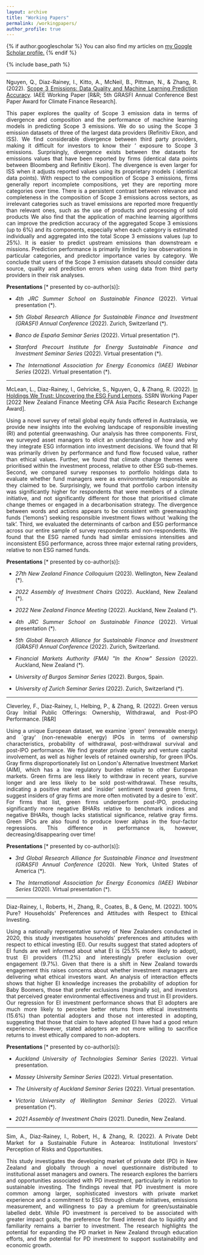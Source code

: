 ```yaml
---
layout: archive
title: "Working Papers"
permalink: /workingpapers/
author_profile: true
---
```



{% if author.googlescholar %}
  You can also find my articles on <u><a href="{{author.googlescholar}}">my Google Scholar profile</a>.</u>
{% endif %}

{% include base_path %}

____________________________________________________________________________________________________________________________________________________________________
<p style='text-align: justify;'>Nguyen, Q., Diaz-Rainey, I., Kitto, A., McNeil, B., Pittman, N., & Zhang, R. (2022). <a href="https://papers.ssrn.com/sol3/papers.cfm?abstract_id=4191648">Scope 3 Emissions: Data Quality and Machine Learning Prediction Accuracy</a>. IAEE Working Paper [R&R; 5th GRASFI Annual Conference Best Paper Award for Climate Finance Research].</p>

<p style='text-align: justify;'>This paper explores the quality of Scope 3 emission data in terms of divergence and composition and the performance of machine learning models in predicting Scope 3 emissions. We do so using the Scope 3 emission datasets of three of the largest data providers (Refinitiv Eikon, and ISS). We find considerable divergence between third party providers, making it difficult for investors to know their ‘ exposure to Scope 3 emissions. Surprisingly, divergence exists between the datasets for emissions values that have been reported by firms (identical data points between Bloomberg and Refinitiv Eikon). The divergence is even larger for ISS when it adjusts reported values using its proprietary models ( identical data points). With respect to the composition of Scope 3 emissions, firms generally report incomplete compositions, yet they are reporting more categories over time. There is a persistent contrast between relevance and completeness in the composition of Scope 3 emissions across sectors, as irrelevant categories such as travel emissions are reported more frequently than relevant ones, such as the use of products and processing of sold products We also find that the application of machine learning algorithms can improve the prediction accuracy of the aggregated Scope 3 emissions (up to 6%) and its components, especially when each category is estimated individually and aggregated into the total Scope 3 emissions values (up to 25%). It is easier to predict upstream emissions than downstream e missions. Prediction performance is primarily limited by low observations in particular categories, and predictor importance varies by category. We conclude that users of the Scope 3 emission datasets should consider data source, quality and prediction errors when using data from third party providers in their risk analyses.</p>

**Presentations** [\* presented by co-author(s)]**:**
- <p style='text-align: justify;'><i>4th JRC Summer School on Sustainable Finance</i> (2022). Virtual presentation (*).</p>
- <p style='text-align: justify;'><i>5th Global Research Alliance for Sustainable Finance and Investment (GRASFI) Annual Conference</i> (2022). Zurich, Switzerland (*).</p>
- <p style='text-align: justify;'><i>Banco de España Seminar Series</i> (2022). Virtual presentation (*).</p>
- <p style='text-align: justify;'><i>Stanford Precourt Institute for Energy Sustainable Finance and Investment Seminar Series</i> (2022). Virtual presentation (*).</p>
- <p style='text-align: justify;'><i>The International Association for Energy Economics (IAEE) Webinar Series</i> (2022). Virtual presentation (*).</p>

____________________________________________________________________________________________________________________________________________________________________
<p style='text-align: justify;'>McLean, L., Diaz-Rainey, I., Gehricke, S., Nguyen, Q., & Zhang, R. (2022). <a href="https://papers.ssrn.com/sol3/papers.cfm?abstract_id=4050964">In Holdings We Trust: Uncovering the ESG Fund Lemons</a>. SSRN Working Paper [2022 New Zealand Finance Meeting CFA Asia Pacific Research Exchange Award].</p>

<p style='text-align: justify;'>Using a novel survey of retail global equity funds offered in Australasia, we provide new insights into the evolving landscape of responsible investing (RI) and potential greenwashing. Our analysis has three components. First, we surveyed asset managers to elicit an understanding of how and why they integrate ESG information into investment decisions. We found that RI was primarily driven by performance and fund flow focused value, rather than ethical values. Further, we found that climate change themes were prioritised within the investment process, relative to other ESG sub-themes. Second, we compared survey responses to portfolio holdings data to evaluate whether fund managers were as environmentally responsible as they claimed to be. Surprisingly, we found that portfolio carbon intensity was significantly higher for respondents that were members of a climate initiative, and not significantly different for those that prioritised climate change themes or engaged in a decarbonisation strategy. The divergence between words and actions appears to be consistent with greenwashing funds (‘lemons’) seeking responsible investment flows without ‘walking the talk’. Third, we evaluated the determinants of carbon and ESG performance across our entire sample of survey respondents and non-respondents. We found that the ESG named funds had similar emissions intensities and inconsistent ESG performance, across three major external rating providers, relative to non ESG named funds.</p>

**Presentations** [\* presented by co-author(s)]**:**
- <p style='text-align: justify;'><i>27th New Zealand Finance Colloquium</i> (2023). Wellington, New Zealand (*).</p>
- <p style='text-align: justify;'><i>2022 Assembly of Investment Chairs</i> (2022). Auckland, New Zealand (*).</p>
- <p style='text-align: justify;'><i>2022 New Zealand Finance Meeting</i> (2022). Auckland, New Zealand (*).</p>
- <p style='text-align: justify;'><i>4th JRC Summer School on Sustainable Finance</i> (2022). Virtual presentation (*).</p>
- <p style='text-align: justify;'><i>5th Global Research Alliance for Sustainable Finance and Investment (GRASFI) Annual Conference</i> (2022). Zurich, Switzerland.</p>
- <p style='text-align: justify;'><i>Financial Markets Authority (FMA) "In the Know" Session</i> (2022). Auckland, New Zealand (*).</p>
- <p style='text-align: justify;'><i>University of Burgos Seminar Series</i> (2022). Burgos, Spain.</p>
- <p style='text-align: justify;'><i>University of Zurich Seminar Series</i> (2022). Zurich, Switzerland (*).</p>

____________________________________________________________________________________________________________________________________________________________________
<p style='text-align: justify;'>Cleverley, F., Diaz-Rainey, I., Helbing, P., & Zhang, R. (2022). Green versus Gray Initial Public Offerings: Ownership, Withdrawal, and Post-IPO Performance. [R&R]</p>

<p style='text-align: justify;'>Using a unique European dataset, we examine `green' (renewable energy) and `gray' (non-renewable energy) IPOs in terms of ownership characteristics, probability of withdrawal, post-withdrawal survival and post-IPO performance. We find greater private equity and venture capital involvement, as well as higher levels of retained ownership, for green IPOs. Gray firms disproportionately list on London's Alternative Investment Market (AIM), which has a low regulatory burden relative to other European markets. Green firms are less likely to withdraw in recent years, survive longer and are less likely to be sold post-withdrawal. These results, indicating a positive market and `insider' sentiment toward green firms, suggest insiders of gray firms are more often motivated by a desire to `exit'. For firms that list, green firms underperform post-IPO, producing significantly more negative BHARs relative to benchmark indices and negative BHARs, though lacks statistical significance, relative gray firms. Green IPOs are also found to produce lower alphas in the four-factor regressions. This difference in performance is, however, decreasing/disappearing over time!</p>

**Presentations** [\* presented by co-author(s)]**:**
- <p style='text-align: justify;'><i>3rd Global Research Alliance for Sustainable Finance and Investment (GRASFI) Annual Conference</i> (2020). New York, United States of America (*).</p>
- <p style='text-align: justify;'><i>The International Association for Energy Economics (IAEE) Webinar Series</i> (2020). Virtual presentation (*).</p>

____________________________________________________________________________________________________________________________________________________________________
<p style='text-align: justify;'>Diaz-Rainey, I., Roberts, H., Zhang, R., Coates, B., & Genç, M. (2022). 100% Pure? Households' Preferences and Attitudes with Respect to Ethical Investing.</p>

<p style='text-align: justify;'>Using a nationally representative survey of New Zealanders conducted in 2020, this study investigates households’ preferences and attitudes with respect to ethical investing (EI). Our results suggest that stated adopters of EI funds are well informed about what EI is (25.5% more likely to adopt), trust EI providers (11.2%) and interestingly prefer exclusion over engagement (9.7%). Given that there is a shift in New Zealand towards engagement this raises concerns about whether investment managers are delivering what ethical investors want. An analysis of interaction effects shows that higher EI knowledge increases the probability of adoption for Baby Boomers, those that prefer exclusions (marginally so), and investors that perceived greater environmental effectiveness and trust in EI providers. Our regression for EI investment performance shows that EI adopters are much more likely to perceive better returns from ethical investments (15.6%) than potential adopters and those not interested in adopting, suggesting that those that claim to have adopted EI have had a good return experience. However, stated adopters are not more willing to sacrifice returns to invest ethically compared to non-adopters.</p>

**Presentations** [\* presented by co-author(s)]**:**
- <p style='text-align: justify;'><i>Auckland University of Technologies Seminar Series</i> (2022). Virtual presentation.</p>
- <p style='text-align: justify;'><i>Massey University Seminar Series</i> (2022). Virtual presentation.</p>
- <p style='text-align: justify;'><i>The University of Auckland Seminar Series</i> (2022). Virtual presentation.</p>
- <p style='text-align: justify;'><i>Victoria University of Wellington Seminar Series</i> (2022). Virtual presentation (*).</p>
- <p style='text-align: justify;'><i>2021 Assembly of Investment Chairs</i> (2021). Dunedin, New Zealand.</p>

____________________________________________________________________________________________________________________________________________________________________
<p style='text-align: justify;'>Sim, A., Diaz-Rainey, I., Robert, H., & Zhang, R. (2022). A Private Debt Market for a Sustainable Future in Aotearoa: Institutional Investors’ Perception of Risks and Opportunities.</p>

<p style='text-align: justify;'>This study investigates the developing market of private debt (PD) in New Zealand and globally through a novel questionnaire distributed to institutional asset managers and owners. The research explores the barriers and opportunities associated with PD investment, particularly in relation to sustainable investing. The findings reveal that PD investment is more common among larger, sophisticated investors with private market experience and a commitment to ESG through climate initiatives, emissions measurement, and willingness to pay a premium for green/sustainable labelled debt. While PD investment is perceived to be associated with greater impact goals, the preference for fixed interest due to liquidity and familiarity remains a barrier to investment. The research highlights the potential for expanding the PD market in New Zealand through education efforts, and the potential for PD investment to support sustainability and economic growth.</p>
